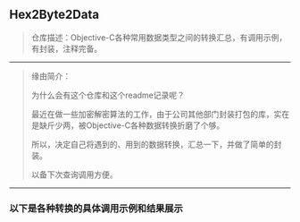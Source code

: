 ## Hex2Byte2Data
> 仓库描述：Objective-C各种常用数据类型之间的转换汇总，有调用示例，有封装，注释完备。

---

> 缘由简介：
> 
> 为什么会有这个仓库和这个readme记录呢？
> 
> 最近在做一些加密解密算法的工作，由于公司其他部门封装打包的库，实在是缺斤少两，被Objective-C各种数据转换折磨了个够。
> 
> 所以，决定自己将遇到的、用到的数据转换，汇总一下，并做了简单的封装。
> 
> 以备下次查询调用方便。

---

### 以下是各种转换的具体调用示例和结果展示



